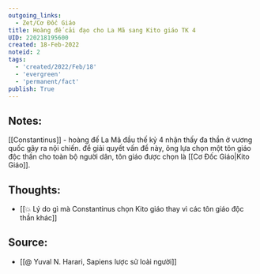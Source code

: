 ```yaml
---
outgoing_links:
  - Zet/Cơ Đốc Giáo
title: Hoàng đế cải đạo cho La Mã sang Kito giáo TK 4
UID: 220218195600
created: 18-Feb-2022
noteid: 2
tags:
  - 'created/2022/Feb/18'
  - 'evergreen'
  - 'permanent/fact'
publish: True
---
```

## Notes:
[[Constantinus]] - hoàng đế La Mã đầu thế kỷ 4 nhận thấy đa thần ở vương quốc gây ra nội chiến. để giải quyết vấn đề này, ông lựa chọn một tôn giáo độc thần cho toàn bộ người dân, tôn giáo được chọn là [[Cơ Đốc Giáo|Kito Giáo]].

## Thoughts:
- [[💥 Lý do gì mà Constantinus chọn Kito giáo thay vì các tôn giáo độc thần khác]]

## Source:
- [[@ Yuval N. Harari, Sapiens lược sử loài người]]


